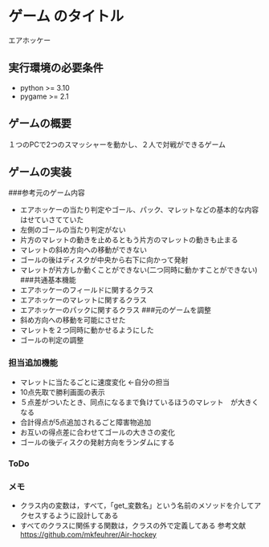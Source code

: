 # ゲーム のタイトル
エアホッケー
## 実行環境の必要条件
* python >= 3.10
* pygame >= 2.1

## ゲームの概要
１つのPCで2つのスマッシャーを動かし、２人で対戦ができるゲーム

## ゲームの実装
###参考元のゲーム内容
* エアホッケーの当たり判定やゴール、パック、マレットなどの基本的な内容はせていさてていた
* 左側のゴールの当たり判定がない
* 片方のマレットの動きを止めるともう片方のマレットの動きも止まる
* マレットの斜め方向への移動ができない
* ゴールの後はディスクが中央から右下に向かって発射
* マレットが片方しか動くことができない(二つ同時に動かすことができない)
###共通基本機能
* エアホッケーのフィールドに関するクラス
* エアホッケーのマレットに関するクラス
* エアホッケーのパックに関するクラス
###元のゲームを調整
* 斜め方向への移動を可能にさせた
* マレットを２つ同時に動かせるようにした
* ゴールの判定の調整


### 担当追加機能
* マレットに当たるごとに速度変化 ←自分の担当
* 10点先取で勝利画面の表示
* ５点差がついたとき、同点になるまで負けているほうのマレット　が大きくなる
* 合計得点が5点追加されるごと障害物追加
* お互いの得点差に合わせてゴールの大きさの変化
* ゴールの後ディスクの発射方向をランダムにする
### ToDo
### メモ
* クラス内の変数は，すべて，「get_変数名」という名前のメソッドを介してアクセスするように設計してある
* すべてのクラスに関係する関数は，クラスの外で定義してある
参考文献
https://github.com/mkfeuhrer/Air-hockey